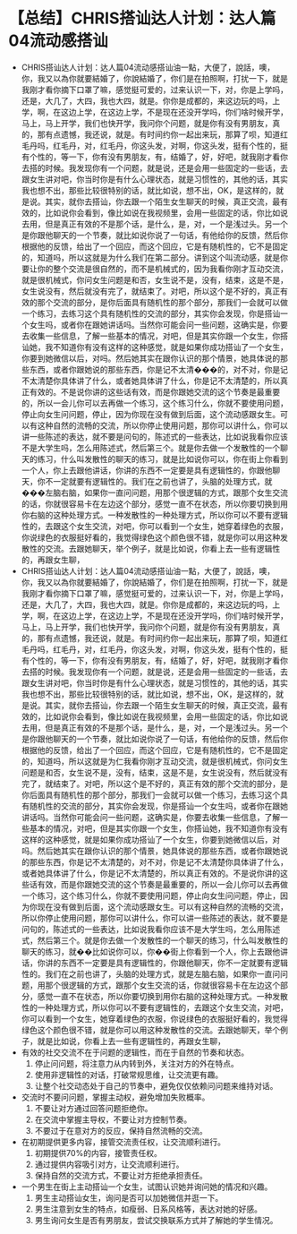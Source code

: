 # 【总结】CHRIS搭讪达人计划：达人篇04流动感搭讪

-   CHRIS搭讪达人计划：达人篇04流动感搭讪油一點，大便了，說話，噢，你，我又以為你就要結婚了，你說結婚了，你们是在拍照啊，打扰一下，就是我刚才看你摘下口罩了嘛，感觉挺可爱的，过来认识一下，对，你是上学吗，还是，大几了，大四，我也大四，就是。你你是成都的，来这边玩的吗，上学，啊，在这边上学，在这边上学，不是现在还没开学吗，你们啥时候开学，马上，马上开学，我们也快开学，我问你个问题，就是你有没有男朋友，真的，那有点遗憾，我还说，就是。有时间约你一起出来玩，那算了呗，知道红毛丹吗，红毛丹，对，红毛丹，你这头发，对啊，你这头发，挺有个性的，挺有个性的，等一下，你有没有男朋友，有，结婚了，好，好吧，就我刚才看你去搭的时候。我发现你有一个问题，就是说，还是会用一些固定的一些话，去跟女生讲对吧，你当时你是有什么心理状态，就是习惯性的，其他的话，其实我也想不出，那些比较很特别的话，就比如说，想不出，OK，是这样的，就是说。其实，就你去搭讪，你去跟一个陌生女生聊天的时候，真正交流，最有效的，比如说你会看到，像比如说在我视频里，会用一些固定的话，你比如说去用，但是真正有效的不是那个话，是什么，是，对，一个是浅过头。另一个是你跟他聊天的一个节奏，就比如说你说了一句话，有他给你的反馈，然后你根据他的反馈，给出了一个回应，而这个回应，它是有随机性的，它不是固定的，知道吗，所以这就是为什么我们在第二部分。讲到这个叫流动感，就是你要让你的整个交流是很自然的，而不是机械式的，因为我看你刚才互动交流，就是很机械式，你问女生问题是和否，女生说不是，没有，结束，这是不是，女生说没有，然后就没有完了，就结束了。对吧，所以这个是不好的，真正有效的那个交流的部分，是你后面具有随机性的那个部分，那我们一会就可以做一个练习，去练习这个具有随机性的交流的部分，其实你会发现，你是搭讪一个女生吗，或者你在跟她讲话吗。当然你可能会问一些问题，这确实是，你要去收集一些信息，了解一些基本的情况，对吧，但是其实你跟一个女生，你搭讪她，我不知道你有没有这样的这种感觉，就是如果你成功搭讪了一个女生，你要到她微信以后，对吗。然后她其实在跟你认识的那个情景，她具体说的那些东西，或者你跟她说的那些东西，你是记不太清���的，对不对，你是记不太清楚你具体讲了什么，或者她具体讲了什么，你是记不太清楚的，所以真正有效的。不是说你讲的这些话有效，而是你跟她交流的这个节奏是最重要的，所以一会儿你可以去再做一个练习，这个练习什么，你就不要使用问题，停止向女生问问题，停止，因为你现在没有做到后面，这个流动感跟女生。可以有这种自然的流畅的交流，所以你停止使用问题，那你可以讲什么，你可以讲一些陈述的表达，就不要是问句的，陈述式的一些表达，比如说我看你应该不是大学生吗，怎么用陈述式，然后第三个。就是你去做一个发散性的一个聊天的练习，什么叫发散性的聊天的练习，就是比如说你可以，你在街上你看到一个人，你上去跟他讲话，你讲的东西不一定要是具有逻辑性的，你跟他聊天，你不一定就要有逻辑性的。我们在之前也讲了，头脑的处理方式，就���左脑右脑，如果你一直问问题，用那个很逻辑的方式，跟那个女生交流的话，你就很容易卡在左边这个部分，感觉一直不在状态，所以你要切换到用你右脑的这种处理方式。一种发散性的一种处理方式，所以你可以不要有逻辑性的，去跟这个女生交流，对吧，你可以看到一个女生，她穿着绿色的衣服，你说绿色的衣服挺好看的，我觉得绿色这个颜色很不错，就是你可以用这种发散性的交流。去跟她聊天，举个例子，就是比如说，你看上去一些有逻辑性的，再跟女生聊，
-   CHRIS搭讪达人计划：达人篇04流动感搭讪油一點，大便了，說話，噢，你，我又以為你就要結婚了，你說結婚了，你们是在拍照啊，打扰一下，就是我刚才看你摘下口罩了嘛，感觉挺可爱的，过来认识一下，对，你是上学吗，还是，大几了，大四，我也大四，就是。你你是成都的，来这边玩的吗，上学，啊，在这边上学，在这边上学，不是现在还没开学吗，你们啥时候开学，马上，马上开学，我们也快开学，我问你个问题，就是你有没有男朋友，真的，那有点遗憾，我还说，就是。有时间约你一起出来玩，那算了呗，知道红毛丹吗，红毛丹，对，红毛丹，你这头发，对啊，你这头发，挺有个性的，挺有个性的，等一下，你有没有男朋友，有，结婚了，好，好吧，就我刚才看你去搭的时候。我发现你有一个问题，就是说，还是会用一些固定的一些话，去跟女生讲对吧，你当时你是有什么心理状态，就是习惯性的，其他的话，其实我也想不出，那些比较很特别的话，就比如说，想不出，OK，是这样的，就是说。其实，就你去搭讪，你去跟一个陌生女生聊天的时候，真正交流，最有效的，比如说你会看到，像比如说在我视频里，会用一些固定的话，你比如说去用，但是真正有效的不是那个话，是什么，是，对，一个是浅过头。另一个是你跟他聊天的一个节奏，就比如说你说了一句话，有他给你的反馈，然后你根据他的反馈，给出了一个回应，而这个回应，它是有随机性的，它不是固定的，知道吗，所以这就是为仁我看你刚才互动交流，就是很机械式，你问女生问题是和否，女生说不是，没有，结束，这是不是，女生说没有，然后就没有完了，就结束了。对吧，所以这个是不好的，真正有效的那个交流的部分，是你后面具有随机性的那个部分，那我们一会就可以做一个练习，去练习这个具有随机性的交流的部分，其实你会发现，你是搭讪一个女生吗，或者你在跟她讲话吗。当然你可能会问一些问题，这确实是，你要去收集一些信息，了解一些基本的情况，对吧，但是其实你跟一个女生，你搭讪她，我不知道你有没有这样的这种感觉，就是如果你成功搭讪了一个女生，你要到她微信以后，对吗。然后她其实在跟你认识的那个情景，她具体说的那些东西，或者你跟她说的那些东西，你是记不太清楚的，对不对，你是记不太清楚你具体讲了什么，或者她具体讲了什么，你是记不太清楚的，所以真正有效的。不是说你讲的这些话有效，而是你跟她交流的这个节奏是最重要的，所以一会儿你可以去再做一个练习，这个练习什么，你就不要使用问题，停止向女生问问题，停止，因为你现在没有做到后面，这个流动感跟女生。可以有这种自然的流畅的交流，所以你停止使用问题，那你可以讲什么，你可以讲一些陈述的表达，就不要是问句的，陈述式的一些表达，比如说我看你应该不是大学生吗，怎么用陈述式，然后第三个。就是你去做一个发散性的一个聊天的练习，什么叫发散性的聊天的练习，就��比如说你可以，你��街上你看到一个人，你上去跟他讲话，你讲的东西不一定要是具有逻辑性的，你跟他聊天，你不一定就要有逻辑性的。我们在之前也讲了，头脑的处理方式，就是左脑右脑，如果你一直问问题，用那个很逻辑的方式，跟那个女生交流的话，你就很容易卡在左边这个部分，感觉一直不在状态，所以你要切换到用你右脑的这种处理方式。一种发散性的一种处理方式，所以你可以不要有逻辑性的，去跟这个女生交流，对吧，你可以看到一个女生，她穿着绿色的衣服，你说绿色的衣服挺好看的，我觉得绿色这个颜色很不错，就是你可以用这种发散性的交流。去跟她聊天，举个例子，就是比如说，你看上去一些有逻辑性的，再跟女生聊，
-   有效的社交交流不在于问题的逻辑性，而在于自然的节奏和状态。
    1.  停止问问题，将注意力从内转到外，关注对方的外在特点。
    2.  使用非逻辑性的对话，打破常规思维，让交流更有趣。
    3.  让整个社交动态处于自己的节奏中，避免仅仅依赖问问题来维持对话。
-   交流时不要问问题，掌握主动权，避免增加失败概率。
    1.  不要让对方通过回答问题拒绝你。
    2.  在交流中掌握主导权，不要让对方控制节奏。
    3.  不要过于在意对方的反应，保持自然流畅的交流。
-   在初期提供更多内容，接管交流责任权，让交流顺利进行。
    1.  初期提供70%的内容，接管责任权。
    2.  通过提供内容吸引对方，让交流顺利进行。
    3.  保持自然的交流方式，不要让对方拒绝承担责任。
-   一个男生在街上主动搭讪一个女生，试图认识她并询问她的情况和兴趣。
    1.  男生主动搭讪女生，询问是否可以加她微信并逛一下。
    2.  男生注意到女生的特点，如瘦弱、日系风格等，表达对她的好感。
    3.  男生询问女生是否有男朋友，尝试交换联系方式并了解她的学生情况。